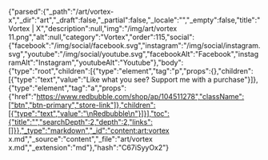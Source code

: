 {"parsed":{"_path":"/art/vortex-x","_dir":"art","_draft":false,"_partial":false,"_locale":"","_empty":false,"title":"Vortex | X","description":null,"img":"/img/art/vortex 11.png","alt":null,"category":"Vortex","order":115,"social":{"facebook":"/img/social/facebook.svg","instagram":"/img/social/instagram.svg","youtube":"/img/social/youtube.svg","facebookAlt":"Facebook","instagramAlt":"Instagram","youtubeAlt":"Youtube"},"body":{"type":"root","children":[{"type":"element","tag":"p","props":{},"children":[{"type":"text","value":"Like what you see? Support me with a purchase"}]},{"type":"element","tag":"a","props":{"href":"https://www.redbubble.com/shop/ap/104511278","className":["btn","btn-primary","store-link"]},"children":[{"type":"text","value":"\nRedbubble\n"}]}],"toc":{"title":"","searchDepth":2,"depth":2,"links":[]}},"_type":"markdown","_id":"content:art:vortex x.md","_source":"content","_file":"art/vortex x.md","_extension":"md"},"hash":"C67iSyyOx2"}